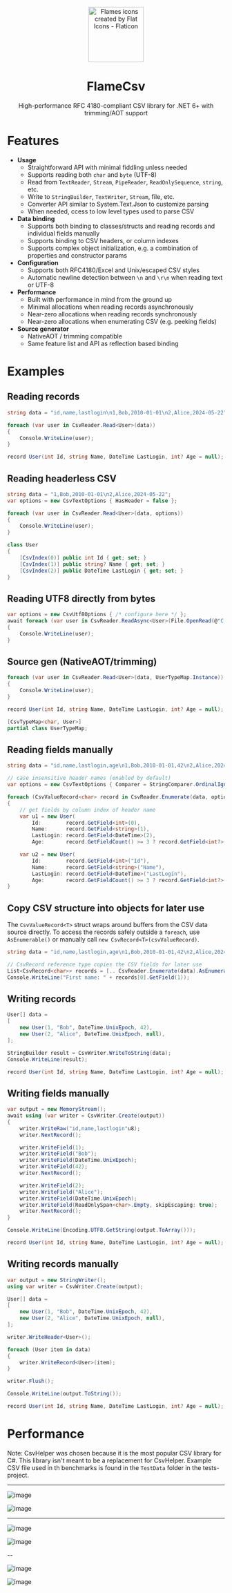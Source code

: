 <p align="center">
  <img
    width="128"
    height="128"
    title="Flames icons created by Flat Icons - Flaticon"
    src="https://user-images.githubusercontent.com/68028366/197605525-a4a8c70f-d757-441b-a26a-adcfaca9ee03.png" />
  <h1 align="center">FlameCsv</h1>
  <p align="center">High-performance RFC 4180-compliant CSV library for .NET 6+ with trimming/AOT support</p>
</p>

# Features
- **Usage**
  - Straightforward API with minimal fiddling unless needed
  - Supports reading both `char` and `byte` (UTF-8)
  - Read from `TextReader`, `Stream`, `PipeReader`, `ReadOnlySequence`, `string`, etc.
  - Write to `StringBuilder`, `TextWriter`, `Stream`, file, etc.
  - Converter API similar to System.Text.Json to customize parsing
  - When needed, ccess to low level types used to parse CSV
- **Data binding**
  - Supports both binding to classes/structs and reading records and individual fields manually
  - Supports binding to CSV headers, or column indexes
  - Supports complex object initialization, e.g. a combination of properties and constructor params
- **Configuration**
  - Supports both RFC4180/Excel and Unix/escaped CSV styles
  - Automatic newline detection between `\n` and `\r\n` when reading text or UTF-8
- **Performance**
  - Built with performance in mind from the ground up
  - Minimal allocations when reading records asynchronously
  - Near-zero allocations when reading records synchronously
  - Near-zero allocations when enumerating CSV (e.g. peeking fields)
- **Source generator**
  - NativeAOT / trimming compatible
  - Same feature list and API as reflection based binding

# Examples

## Reading records
```csharp
string data = "id,name,lastlogin\n1,Bob,2010-01-01\n2,Alice,2024-05-22";

foreach (var user in CsvReader.Read<User>(data))
{
    Console.WriteLine(user);
}

record User(int Id, string Name, DateTime LastLogin, int? Age = null);
```

## Reading headerless CSV
```csharp
string data = "1,Bob,2010-01-01\n2,Alice,2024-05-22";
var options = new CsvTextOptions { HasHeader = false };

foreach (var user in CsvReader.Read<User>(data, options))
{
    Console.WriteLine(user);
}

class User
{
    [CsvIndex(0)] public int Id { get; set; }
    [CsvIndex(1)] public string? Name { get; set; }
    [CsvIndex(2)] public DateTime LastLogin { get; set; }
}
```

## Reading UTF8 directly from bytes
```csharp
var options = new CsvUtf8Options { /* configure here */ };
await foreach (var user in CsvReader.ReadAsync<User>(File.OpenRead(@"C:\test.csv"), options))
{
    Console.WriteLine(user);
}
```

## Source gen (NativeAOT/trimming)
```csharp
foreach (var user in CsvReader.Read<User>(data, UserTypeMap.Instance))
{
    Console.WriteLine(user);
}

record User(int Id, string Name, DateTime LastLogin, int? Age = null);

[CsvTypeMap<char, User>]
partial class UserTypeMap;
```

## Reading fields manually
```csharp
string data = "id,name,lastlogin,age\n1,Bob,2010-01-01,42\n2,Alice,2024-05-22,\n";

// case insensitive header names (enabled by default)
var options = new CsvTextOptions { Comparer = StringComparer.OrdinalIgnoreCase };

foreach (CsvValueRecord<char> record in CsvReader.Enumerate(data, options))
{
    // get fields by column index of header name
    var u1 = new User(
        Id:        record.GetField<int>(0),
        Name:      record.GetField<string>(1),
        LastLogin: record.GetField<DateTime>(2),
        Age:       record.GetFieldCount() >= 3 ? record.GetField<int?>(3) : null);

    var u2 = new User(
        Id:        record.GetField<int>("Id"),
        Name:      record.GetField<string>("Name"),
        LastLogin: record.GetField<DateTime>("LastLogin"),
        Age:       record.GetFieldCount() >= 3 ? record.GetField<int?>("Age") : null);
}
```

## Copy CSV structure into objects for later use
The `CsvValueRecord<T>` struct wraps around buffers from the CSV data source directly. To access the records safely outside a `foreach`, use `AsEnumerable()` or manually call `new CsvRecord<T>(csvValueRecord)`.
```csharp
string data = "id,name,lastlogin,age\n1,Bob,2010-01-01,42\n2,Alice,2024-05-22,\n";

// CsvRecord reference type copies the CSV fields for later use
List<CsvRecord<char>> records = [.. CsvReader.Enumerate(data).AsEnumerable()];
Console.WriteLine("First name: " + records[0].GetField(1));
```

## Writing records
```csharp
User[] data =
[
    new User(1, "Bob", DateTime.UnixEpoch, 42),
    new User(2, "Alice", DateTime.UnixEpoch, null),
];

StringBuilder result = CsvWriter.WriteToString(data);
Console.WriteLine(result);

record User(int Id, string Name, DateTime LastLogin, int? Age = null);
```

## Writing fields manually
```csharp
var output = new MemoryStream();
await using (var writer = CsvWriter.Create(output))
{
    writer.WriteRaw("id,name,lastlogin"u8);
    writer.NextRecord();

    writer.WriteField(1);
    writer.WriteField("Bob");
    writer.WriteField(DateTime.UnixEpoch);
    writer.WriteField(42);
    writer.NextRecord();

    writer.WriteField(2);
    writer.WriteField("Alice");
    writer.WriteField(DateTime.UnixEpoch);
    writer.WriteField(ReadOnlySpan<char>.Empty, skipEscaping: true);
    writer.NextRecord();
}

Console.WriteLine(Encoding.UTF8.GetString(output.ToArray()));

record User(int Id, string Name, DateTime LastLogin, int? Age = null);
```

## Writing records manually
```csharp
var output = new StringWriter();
using var writer = CsvWriter.Create(output);

User[] data =
[
    new User(1, "Bob", DateTime.UnixEpoch, 42),
    new User(2, "Alice", DateTime.UnixEpoch, null),
];

writer.WriteHeader<User>();

foreach (User item in data)
{
    writer.WriteRecord<User>(item);
}

writer.Flush();

Console.WriteLine(output.ToString());

record User(int Id, string Name, DateTime LastLogin, int? Age = null);
```


# Performance

Note: CsvHelper was chosen because it is the most popular CSV library for C#. This library isn't meant to be a replacement for CsvHelper.
Example CSV file used in th benchmarks is found in the `TestData` folder in the tests-project.

---

![image](https://user-images.githubusercontent.com/68028366/235344076-a82ccca6-b3a1-4a00-9509-dcf261aaad06.png)

![image](https://user-images.githubusercontent.com/68028366/235345259-87c1013b-91b4-4d60-bcaf-5924ed467df4.png)

---

![image](https://user-images.githubusercontent.com/68028366/235345278-67fef09b-b742-442b-a680-0e8675e8309c.png)

![image](https://user-images.githubusercontent.com/68028366/235345292-c77d3870-9fc6-456e-9e6b-05effd1300f5.png)

--

![image](https://user-images.githubusercontent.com/68028366/236668926-2e928850-36b8-4610-a50e-168fa56de8e0.png)

![image](https://user-images.githubusercontent.com/68028366/236668945-440fff1a-3b2d-4f57-8f94-6231f62afacc.png)
